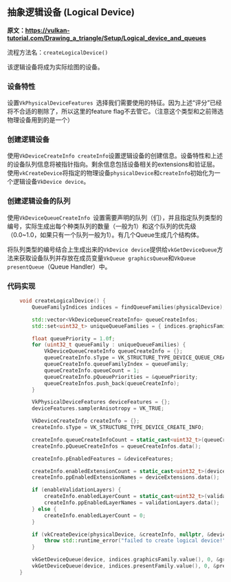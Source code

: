 

## 抽象逻辑设备 (Logical Device)

**原文：https://vulkan-tutorial.com/Drawing_a_triangle/Setup/Logical_device_and_queues**

流程方法名：`createLogicalDevice()`

该逻辑设备将成为实际绘图的设备。

### 设备特性

设置`VkPhysicalDeviceFeatures `选择我们需要使用的特征。因为上述“评分”已经将不合适的剔除了，所以这里的feature flag不去管它。（注意这个类型和之前筛选物理设备用到的是一个）

### 创建逻辑设备

使用`VkDeviceCreateInfo createInfo`设置逻辑设备的创建信息。设备特性和上述的设备队列信息将被指针指向。剩余信息包括设备相关的extensions和验证层。使用`vkCreateDevice`将指定的物理设备`physicalDevice`和`createInfo`初始化为一个逻辑设备`VkDevice device`。

### 创建逻辑设备的队列

使用`VkDeviceQueueCreateInfo `设置需要声明的队列（们），并且指定队列类型的编号，实际生成出每个种类队列的数量（一般为1）和这个队列的优先级（0.0~1.0，如果只有一个队列一般为1）。有几个Queue生成几个结构体。

将队列类型的编号结合上生成出来的`VkDevice device`提供给`vkGetDeviceQueue`方法来获取设备队列并存放在成员变量`VkQueue graphicsQueue`和`VkQueue presentQueue`（Queue Handler）中。

### 代码实现

```cpp
    void createLogicalDevice() {
        QueueFamilyIndices indices = findQueueFamilies(physicalDevice);

        std::vector<VkDeviceQueueCreateInfo> queueCreateInfos;
        std::set<uint32_t> uniqueQueueFamilies = { indices.graphicsFamily.value(), indices.presentFamily.value() };

        float queuePriority = 1.0f;
        for (uint32_t queueFamily : uniqueQueueFamilies) {
            VkDeviceQueueCreateInfo queueCreateInfo = {};
            queueCreateInfo.sType = VK_STRUCTURE_TYPE_DEVICE_QUEUE_CREATE_INFO;
            queueCreateInfo.queueFamilyIndex = queueFamily;
            queueCreateInfo.queueCount = 1;
            queueCreateInfo.pQueuePriorities = &queuePriority;
            queueCreateInfos.push_back(queueCreateInfo);
        }

        VkPhysicalDeviceFeatures deviceFeatures = {};
        deviceFeatures.samplerAnisotropy = VK_TRUE;

        VkDeviceCreateInfo createInfo = {};
        createInfo.sType = VK_STRUCTURE_TYPE_DEVICE_CREATE_INFO;

        createInfo.queueCreateInfoCount = static_cast<uint32_t>(queueCreateInfos.size());
        createInfo.pQueueCreateInfos = queueCreateInfos.data();

        createInfo.pEnabledFeatures = &deviceFeatures;

        createInfo.enabledExtensionCount = static_cast<uint32_t>(deviceExtensions.size());
        createInfo.ppEnabledExtensionNames = deviceExtensions.data();

        if (enableValidationLayers) {
            createInfo.enabledLayerCount = static_cast<uint32_t>(validationLayers.size());
            createInfo.ppEnabledLayerNames = validationLayers.data();
        } else {
            createInfo.enabledLayerCount = 0;
        }

        if (vkCreateDevice(physicalDevice, &createInfo, nullptr, &device) != VK_SUCCESS) {
            throw std::runtime_error("failed to create logical device!");
        }

        vkGetDeviceQueue(device, indices.graphicsFamily.value(), 0, &graphicsQueue);
        vkGetDeviceQueue(device, indices.presentFamily.value(), 0, &presentQueue);
    }
```

